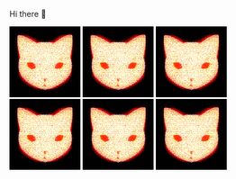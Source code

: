 Hi there 👋

<p float="left">
<!--startimg--><img src=https://raw.githubusercontent.com/Sceleratis/Sceleratis/main/.github/images/d-16.gif height=25%; width=25%; align=center; alt=Woops. Guess the image failed... /><!--endimg-->
<!--startimg--><img src=https://raw.githubusercontent.com/Sceleratis/Sceleratis/main/.github/images/d-16.gif height=25%; width=25%; align=center; alt=Woops. Guess the image failed... /><!--endimg-->
<!--startimg--><img src=https://raw.githubusercontent.com/Sceleratis/Sceleratis/main/.github/images/d-16.gif height=25%; width=25%; align=center; alt=Woops. Guess the image failed... /><!--endimg-->
<!--startimg--><img src=https://raw.githubusercontent.com/Sceleratis/Sceleratis/main/.github/images/d-16.gif height=25%; width=25%; align=center; alt=Woops. Guess the image failed... /><!--endimg-->
  <!--startimg--><img src=https://raw.githubusercontent.com/Sceleratis/Sceleratis/main/.github/images/d-16.gif height=25%; width=25%; align=center; alt=Woops. Guess the image failed... /><!--endimg-->
  <!--startimg--><img src=https://raw.githubusercontent.com/Sceleratis/Sceleratis/main/.github/images/d-16.gif height=25%; width=25%; align=center; alt=Woops. Guess the image failed... /><!--endimg-->
</p>

